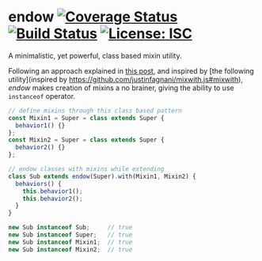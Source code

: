 # endow [![Coverage Status](https://coveralls.io/repos/github/WebReflection/endow/badge.svg?branch=master)](https://coveralls.io/github/WebReflection/endow?branch=master) [![Build Status](https://travis-ci.org/WebReflection/endow.svg?branch=master)](https://travis-ci.org/WebReflection/endow) [![License: ISC](https://img.shields.io/badge/License-ISC-yellow.svg)](https://opensource.org/licenses/ISC)

A minimalistic, yet powerful, class based mixin utility.

Following an approach explained in [this post](http://justinfagnani.com/2015/12/21/real-mixins-with-javascript-classes/),
and inspired by [the following utility](inspired by https://github.com/justinfagnani/mixwith.js#mixwith),
_endow_ makes creation of mixins a no brainer, giving the ability to use `instanceof` operator.

```js
// define mixins through this class based pattern
const Mixin1 = Super = class extends Super {
  behavior1() {}
};
const Mixin2 = Super = class extends Super {
  behavior2() {}
};

// endow classes with mixins while extending
class Sub extends endow(Super).with(Mixin1, Mixin2) {
  behaviors() {
    this.behavior1();
    this.behavior2();
  }
}

new Sub instanceof Sub;     // true
new Sub instanceof Super;   // true
new Sub instanceof Mixin1;  // true
new Sub instanceof Mixin2;  // true
```
